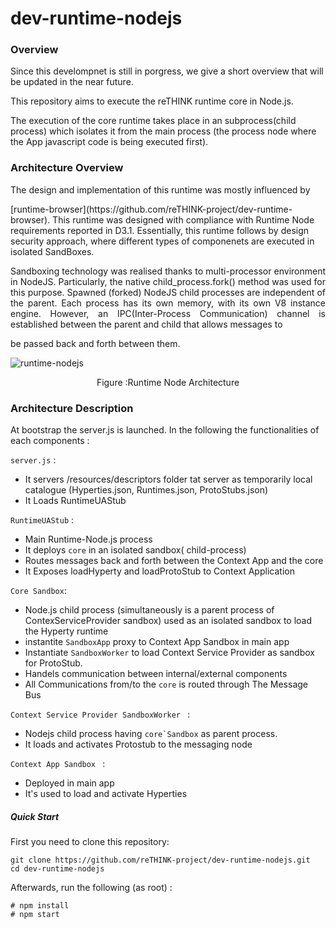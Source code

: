 # dev-runtime-nodejs
### Overview
Since this develompnet is still in porgress, we give a short overview that will be updated in the near future.

This repository  aims to execute the reTHINK runtime core in Node.js.

The execution of the core runtime takes place in an subprocess(child process) which isolates it from the main process (the process node where the App javascript code is being executed first).
### Architecture Overview
<p align="justify" >
The design and implementation of this runtime was mostly influenced by</p> [runtime-browser](https://github.com/reTHINK-project/dev-runtime-browser). This runtime was designed with compliance with Runtime Node requirements reported in D3.1. Essentially, this runtime follows by design security approach, where different types of componenets are executed in isolated SandBoxes.</p>

<p align="justify" >
Sandboxing technology was realised thanks to multi-processor environment in NodeJS. Particularly, the native child_process.fork() method was used for this purpose. Spawned (forked) NodeJS child processes are independent of the parent. Each process has its own memory, with its own V8 instance engine. However, an IPC(Inter-Process Communication) channel is established between the parent and child that allows messages to </p> 
<p align="justify" >
be passed back and forth between them.
</p> 


![runtime-nodejs](Runtime-NodeJS.png)
<p align="center">
  Figure :Runtime Node Architecture
</p> 


### Architecture Description 
At bootstrap the server.js is launched. In the following the functionalities of each components :

``server.js`` :
- It servers /resources/descriptors folder tat server as temporarily local catalogue (Hyperties.json, Runtimes.json, ProtoStubs.json)
- It Loads RuntimeUAStub

``RuntimeUAStub`` :
- Main Runtime-Node.js process
- It deploys `core` in an isolated sandbox( child-process)
- Routes messages back and forth between the Context App and the core
- It Exposes loadHyperty and loadProtoStub to Context Application

``Core Sandbox``:
 - Node.js child process (simultaneously is a parent process of ContexServiceProvider sandbox) used as an isolated sandbox to load  the Hyperty runtime
 - instantite ``SandboxApp`` proxy to Context App Sandbox in main app
 - Instantiate ``SandboxWorker`` to load  Context Service Provider as sandbox for ProtoStub.
 - Handels communication between internal/external components
 - All Communications from/to the ``core`` is routed through The Message Bus
 
``Context Service Provider SandboxWorker `` :
- Nodejs child process having ``core`Sandbox`` as parent process.
- It loads and activates Protostub to the messaging node

``Context App Sandbox `` :
- Deployed in main app
- It's used to load and activate Hyperties 

        
##### Quick Start
First you need to clone this repository:
```
git clone https://github.com/reTHINK-project/dev-runtime-nodejs.git
cd dev-runtime-nodejs
```

Afterwards, run the following (as root) :

```
# npm install
# npm start
```
